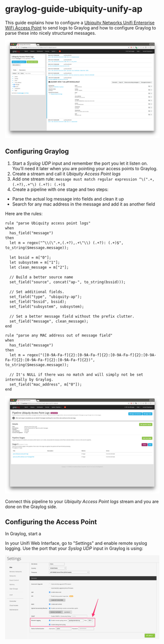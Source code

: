 # graylog-guide-ubiquity-unify-ap

This guide explains how to configure a [Ubiquity Networks Unifi Enterprise WiFi Access Point](https://www.ubnt.com/unifi/unifi-ap/) to send logs to Graylog and how to configure Graylog to parse these into nicely structured messages.

![](https://github.com/Graylog2/graylog-guide-ubiquity-unify-ap/blob/master/message.png)

## Configuring Graylog

1. Start a _Syslog UDP_ input and remember the port you let it listen on. You'll need it later when you are pointing your access points to Graylog.
1. Create a stream and call it _Ubiquity Access Point logs_
1. Add one stream rule: `message must match regular expression ^\(".+,(.+?),.+"\) (.+?): (.+)$`
1. Create a pipeline with one stage and two steps:
  * Parse the actual log message into fields and clean it up
  * Search for any mac address in the message and add it as another field

Here are the rules:

```
rule "parse Ubiquity access point logs"
when
  has_field("message")
then
  let m = regex("^\\(\".+,(.+?),.+\"\\) (.+?): (.+)$", to_string($message.message));
  
  let bssid = m["0"];
  let subsystem = m["1"];
  let clean_message = m["2"];
  
  // Build a better source name
  set_field("source", concat("ap-", to_string(bssid)));
  
  // Set additional fields.
  set_field("type", "ubiquity-ap");
  set_field("bssid", bssid);
  set_field("subsystem", subsystem); 

  // Set a better message field without the prefix clutter.
  set_field("message", clean_message);
end
```

```
rule "parse any MAC address out of message field"
when
  has_field("message")
then
  let m = regex("([0-9A-Fa-f]{2}:[0-9A-Fa-f]{2}:[0-9A-Fa-f]{2}:[0-9A-Fa-f]{2}:[0-9A-Fa-f]{2}:[0-9A-Fa-f]{2})", to_string($message.message));
  
  // It's NULL if there was no match and will simply not be set internally by Graylog.
  set_field("mac_address", m["0"]);
end
```

![](https://github.com/Graylog2/graylog-guide-ubiquity-unify-ap/blob/master/pipeline.png)

Connect this pipeline to your _Ubiquity Access Point logs_ stream and you are done on the Graylog side.

## Configuring the Access Point

In Graylog, start a 

In your Unifi Web Interface, go to "Settings" and enable remote syslog logging. Use the port that your _Syslog UDP_ input in Graylog is using:

![](https://github.com/Graylog2/graylog-guide-ubiquity-unify-ap/blob/master/unifi.jpg)
